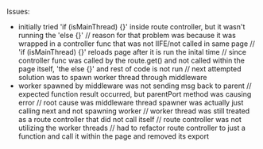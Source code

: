 Issues:
- initially tried 'if (isMainThread) {}' inside route controller, but it wasn't running the 'else {}'
// reason for that problem was because it was wrapped in a controller func that was not IIFE/not called in same page
// 'if (isMainThread) {}' reloads page after it is run the inital time
// since controller func was called by the route.get() and not called within the page itself, 'the else {}' and rest of code is not run 
// next attempted solution was to spawn worker thread through middleware
- worker spawned by middleware was not sending msg back to parent
// expected function result occurred, but parentPort method was causing error
// root cause was middleware thread spawner was actually just calling next and not spawning worker
// worker thread was still treated as a route controller that did not call itself 
// route controller was not utilizing the worker threads
// had to refactor route controller to just a function and call it within the page and removed its export